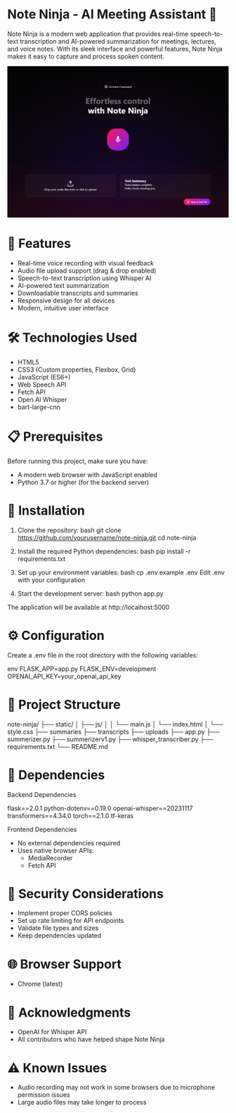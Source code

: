 # Note Ninja - AI Meeting Assistant 🎤

Note Ninja is a modern web application that provides real-time speech-to-text transcription and AI-powered summarization for meetings, lectures, and voice notes. With its sleek interface and powerful features, Note Ninja makes it easy to capture and process spoken content.

 ![alt text][logo]

[logo]: https://github.com/Sakibalam03/Note-Ninja/blob/main/Assets/Homepage.png "Logo Title Text 2"

# 🌟 Features

- Real-time voice recording with visual feedback
- Audio file upload support (drag & drop enabled)
- Speech-to-text transcription using Whisper AI
- AI-powered text summarization
- Downloadable transcripts and summaries
- Responsive design for all devices
- Modern, intuitive user interface

 

# 🛠 Technologies Used

- HTML5
- CSS3 (Custom properties, Flexbox, Grid)
- JavaScript (ES6+)
- Web Speech API
- Fetch API
- Open AI Whisper
- bart-large-cnn

# 📋 Prerequisites

Before running this project, make sure you have:

- A modern web browser with JavaScript enabled
- Python 3.7 or higher (for the backend server)

# 🚀 Installation

1. Clone the repository:
bash
git clone https://github.com/yourusername/note-ninja.git
cd note-ninja


2. Install the required Python dependencies:
bash
pip install -r requirements.txt


3. Set up your environment variables:
bash
cp .env.example .env
Edit .env with your configuration


4. Start the development server:
bash
python app.py


The application will be available at http://localhost:5000

# ⚙ Configuration

Create a .env file in the root directory with the following variables:

env
FLASK_APP=app.py
FLASK_ENV=development
OPENAI_API_KEY=your_openai_api_key


# 📁 Project Structure


note-ninja/
├── static/
│   ├── js/
│   │   └── main.js
│   └── index.html
│       └── style.css
├── summaries
├── transcripts
├── uploads
├── app.py
├── summerizer.py
├── summerizerv1.py
├── whisper_transcriber.py
├── requirements.txt
└── README.md



# 📝 Dependencies

Backend Dependencies

flask==2.0.1
python-dotenv==0.19.0
openai-whisper==20231117
transformers==4.34.0
torch==2.1.0
tf-keras


Frontend Dependencies
- No external dependencies required
- Uses native browser APIs:
  - MediaRecorder
  - Fetch API

# 🔐 Security Considerations

- Implement proper CORS policies
- Set up rate limiting for API endpoints
- Validate file types and sizes
- Keep dependencies updated

# 🌐 Browser Support

- Chrome (latest)


# 🙏 Acknowledgments

- OpenAI for Whisper API
- All contributors who have helped shape Note Ninja

# ⚠ Known Issues

- Audio recording may not work in some browsers due to microphone permission issues
- Large audio files may take longer to process
